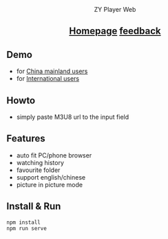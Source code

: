 <div align="center">ZY Player Web</div>

<h2 align="center">
<a href="http://zyplayer.fun/" target="_blank">Homepage</a>
<a href="https://github.com/Hunlongyu/ZY-Player-Web/issues" target="_blank">feedback</a>
</h2>



## Demo

- for [China mainland users](http://hunlongyu.gitee.io/zy-player-web/)
- for [International users](http://web.zyplayer.fun/)

## Howto

- simply paste M3U8 url to the input field

## Features

- auto fit PC/phone browser
- watching history
- favourite folder
- support english/chinese
- picture in picture mode

## Install & Run

```shell
npm install
npm run serve
```
